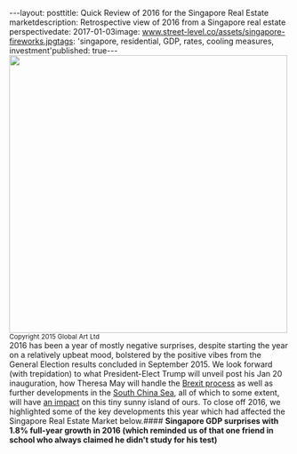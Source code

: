 ---layout: posttitle: Quick Review of 2016 for the Singapore Real Estate marketdescription: Retrospective view of 2016 from a Singapore real estate perspectivedate: 2017-01-03image: www.street-level.co/assets/singapore-fireworks.jpgtags: 'singapore, residential, GDP, rates, cooling measures, investment'published: true---<img src="{{site.url}}/assets/singapore-fireworks.jpg" width="500px"><br><sup>Copyright 2015 Global Art Ltd</sup><br>2016 has been a year of mostly negative surprises, despite starting the year on a relatively upbeat mood, bolstered by the positive vibes from the General Election results concluded in September 2015. We look forward (with trepidation) to what President-Elect Trump will unveil post his Jan 20 inauguration, how Theresa May will handle the [Brexit process](https://www.theguardian.com/politics/2017/jan/05/theresa-may-plans-major-speech-defuse-brexit-criticism) as well as further developments in the [South China Sea](http://www.reuters.com/article/us-southchinasea-china-navy-idUSKBN14N01D), all of which to some extent, will have [an impact](http://www.straitstimes.com/asia/east-asia/terrex-vehicles-still-being-detained-in-hong-kong) on this tiny sunny island of ours. To close off 2016, we highlighted some of the key developments this year which had affected the Singapore Real Estate Market below.<!--more-->#### **Singapore GDP surprises with 1.8% full-year growth in 2016 (which reminded us of that one friend in school who always claimed he didn't study for his test)**
